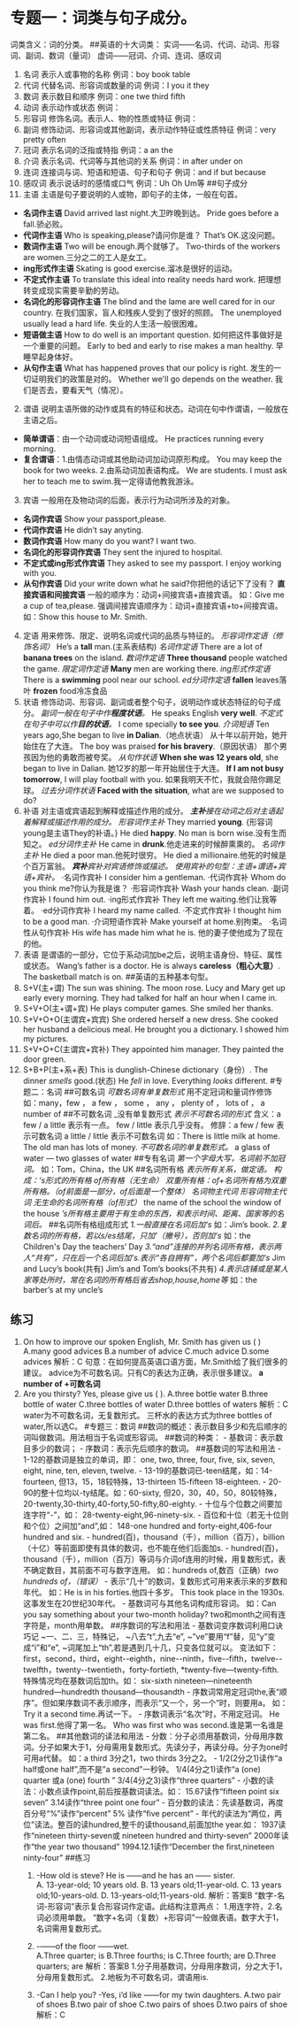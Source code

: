 # 专题一：词类与句子成分。

词类含义：词的分类。
##英语的十大词类：
实词——名词、代词、动词、形容词、副词、数词（量词）
虚词——冠词、介词、连词、感叹词

1. 名词  表示人或事物的名称
		例词：boy  book table
2. 代词  代替名词、形容词或数量的词
		例词：I  you it they
3. 数词  表示数目和顺序
		例词：one twe third fifth
4. 动词  表示动作或状态
		例词：
5. 形容词 修饰名词。表示人、物的性质或特征
		例词：
6. 副词  修饰动词、形容词或其他副词，表示动作特征或性质特征
		例词：very pretty often
7. 冠词  表示名词的泛指或特指
		例词：a an the
8. 介词 表示名词、代词等与其他词的关系
		例词：in after under on
9. 连词 连接词与词、短语和短语、句子和句子
		例词：and if but because
10. 感叹词 表示说话时的感情或口气
		例词：Uh  Oh  Um等
##句子成分
1. 主语
	主语是句子要说明的人或物，即句子的主体，一般在句首。
- 	**名词作主语**
		David arrived last night.大卫昨晚到达。
		Pride goes before a fall.骄必败。
- 	**代词作主语**
		Who is speaking,please?请问你是谁？
		That’s OK.这没问题。
- 	**数词作主语**
		Two will be enough.两个就够了。
		Two-thirds of the workers are women.三分之二的工人是女工。
- 	**ing形式作主语**
		Skating is good exercise.溜冰是很好的运动。
- 	**不定式作主语**
		To translate this ideal into reality needs hard work.
		把理想转变成现实需要辛勤的劳动。
- 	**名词化的形容词作主语**
		The blind and the lame are well cared for in our country.
		在我们国家，盲人和残疾人受到了很好的照顾。
		The unemployed usually lead a hard life.
		失业的人生活一般很困难。
- 	**短语做主语**
		How to do well is an important question.
		如何把这件事做好是一个重要的问题。
		Early to bed and early to rise makes a man healthy.
		早睡早起身体好。
- 	**从句作主语**
		What has happened proves that our policy is right.
		发生的一切证明我们的政策是对的。
		Whether we'll go depends on the weather.
		我们是否去，要看天气（情况）。
			
2. 谓语
	说明主语所做的动作或具有的特征和状态。动词在句中作谓语，一般放在主语之后。
- 	**简单谓语**：由一个动词或动词短语组成。
				He practices running every morning.
- 	**复合谓语**：1.由情态动词或其他助动词加动词原形构成。
				You may keep the book for two weeks.
				 2.由系动词加表语构成。
				We are students.
				I must ask her to teach me to swim.我一定得请他教我游泳。
3. 宾语
	一般用在及物动词的后面，表示行为动词所涉及的对象。
- 	**名词作宾语**
		Show your passport,please.
- 	**代词作宾语**
		He didn’t say anyting.
- 	**数词作宾语**
		How many do you want? I want two.
- 	**名词化的形容词作宾语**
		They sent the injured to hospital.
- 	**不定式或ing形式作宾语**
		They asked to see my passport.
		I enjoy working with you.
- 	**从句作宾语**
		Did your write down what he said?你把他的话记下了没有？
	**直接宾语和间接宾语**
	一般的顺序为：动词+间接宾语+直接宾语。
	如：Give me a cup of tea,please.
	强调间接宾语顺序为：动词+直接宾语+to+间接宾语。
	如：Show this house to Mr. Smith.
4. 定语
	用来修饰、限定、说明名词或代词的品质与特征的。
	_形容词作定语（修饰名词）_
	He’s a **tall** man.(主系表结构)
	_名词作定语_
	There are a lot of **banana trees** on the island.
	_数词作定语_
	**Three thousand** people watched the game.
	_限定词作定语_
	**Many** men are working there.
	_ing形式作定语_
	There is a **swimming** pool near our school.
	_ed分词作定语_
	**fallen** leaves落叶  **frozen** food冷冻食品
5. 状语
	修饰动词、形容词、副词或者整个句子，说明动作或状态特征的句子成分。
	_副词一般在句子中作**程度状语**。_
	He speaks English **very well**.
	_不定式在句子中可以作**目的状语**。_
	I come specially **to see you**.
	_介词短语_
	Ten years ago,She began to live **in Dalian**.（地点状语）
	从十年以前开始，她开始住在了大连。
	The boy was praised **for his bravery**.（原因状语）
	那个男孩因为他的勇敢而被夸奖。
	_从句作状语_
	**When she was 12 years old**, she began to live in Dalian.
	她12岁的那一年开始居住于大连。
	**If I am not busy tomorrow**, I will play football with you.
	如果我明天不忙，我就会陪你踢足球。
	_过去分词作状语_
	**Faced with the situation**, what are we supposed to do?
6. 补语
	对主语或宾语起到解释或描述作用的成分。
	_**主补**接在动词之后对主语起着解释或描述作用的成分。_
	_形容词作主补_
	They married **young**. {形容词young是主语They的补语。}
	He died **happy**.
	No man is born wise.没有生而知之。
	_ed分词作主补_
	He came in **drunk**.他走进来的时候醉熏熏的。
	_名词作主补_
	He died a poor man.他死时很穷。
	He died a millionaire.他死的时候是个百万富翁。
	_**宾补**宾补对宾语修饰或描述。_
	_使用宾补的句型：主语+谓语+宾语+宾补。_
		·名词作宾补
		I consider him a gentleman.
		·代词作宾补
		Whom do you think me?你认为我是谁？
		·形容词作宾补
		Wash your hands clean.
		·副词作宾补
		I found him out.
		·ing形式作宾补
		They left me waiting.他们让我等着。
		·ed分词作宾补
		I heard my name called.
		·不定式作宾补
		I thought him to be a good man.
		·介词短语作宾补
		Make yourself at home.别拘束。
		·名词性从句作宾补
		His wife has made him what he is.
		他的妻子使他成为了现在的他。
7. 表语
	是谓语的一部分，它位于系动词加be之后，说明主语身份、特征、属性或状态。
	Wang’s father is a doctor.
	He is always **careless（粗心大意）**.
	The basketball match is on.
##英语的五种基本句型。
1. S+V(主+谓)
	The sun was shining.
	The moon rose.
	Lucy and Mary get up early every morning.
	They had talked for half an hour when I came in.
2. S+V+O(主+谓+宾)
	He plays computer games.
	She smiled her thanks.
3. S+V+O+O(主谓宾+宾宾)
	She ordered herself a new dress.
	She cooked her husband a delicious meal.
	He brought you a dictionary.
	I showed him my pictures.
4. S+V+O+C(主谓宾+宾补)
	They appointed him manager.
	They painted the door green.
5. S+B+P(主+系+表)
	This is dunglish-Chinese dictionary（身份）.
	The dinner *smells* good.(状态)
	He *fell* in love.
	Everything *looks* different.
#专题二：名词
	##可数名词
	_可数名词有单复数形式_
	用不定冠词和量词作修饰
	如：many，few ， a few ， some ， any ， plenty of ， lots of ， a number of
	##不可数名词
	_没有单复数形式
	_表示不可数名词的形式_
	含义：a few / a little  表示有一点。
		few / little  表示几乎没有。
	修辞：a few / few 表示可数名词
		a little / little 表示不可数名词
	如：There is little milk at home.
		The old man has lots of money.
	_不可数名词的单复数形式。_
	a glass of water    —    two glasses of water
	##专有名词
	_第一个字母大写，名词前不加冠词。_
	如：Tom，China，the UK
	##名词所有格
	_表示所有关系，做定语。_
	_构成：‘s形式的所有格_
		     _of所有格（无生命）_
		     _双重所有格：of+名词所有格为双重所有格。（of前面是一部分，of后面是一个整体）_
	_名词物主代词_
	_形容词物主代词_
	_无生命的名词所有格（of形式）_
	the name of the school
	the window of the house
	_’s所有格主要用于有生命的东西，和表示时间、距离、国家等的名词后。_
	##名词所有格组成形式
	_1.一般直接在名词后加‘s_
	如：Jim’s book.
	_2.复数名词的所有格，若以s/es结尾，只加’（撇号），否则加‘s_
	如：the Children's Day
		the teachers’ Day
	_3.“and”连接的并列名词所有格，表示两人“共有”，只在后一个名词后加’s.表示“各自拥有”，两个名词后都要加‘s_
		Jim and Lucy’s book(共有)
		Jim’s and Tom’s books(不共有)
	_4.表示店铺或是某人家等处所时，常在名词的所有格后省去shop,house,home等_
		如：the barber’s
			at my uncle’s
## 练习
1. On how to improve our spoken English, Mr. Smith has given us (  )
	A.many good advices
	B.a number of advice
	C.much advice
	D.some advices
	解析：C
	句意：在如何提高英语口语方面，Mr.Smith给了我们很多的建议。
	advice为不可数名词。只有C的表达为正确，表示很多建议。
	**a number of +可数名词**
2. Are you thirsty? Yes, please give us (  ).
	A.three bottle water
	B.three bottle of water
	C.three bottles of water
	D.three bottles of waters
	解析：C
	water为不可数名词，无复数形式。
	三杯水的表达方式为three bottles of water,所以选C。
#专题三：数词
	##数词的概述：表示数目多少和先后顺序的词叫做数词。用法相当于名词或形容词。
	##数词的种类：
		- 基数词：表示数目多少的数词；
		- 序数词：表示先后顺序的数词。
	##基数词的写法和用法
		- 1-12的基数词是独立的单词，即：
			one, two, three, four, five, six, seven, eight, nine, ten, eleven, twelve.
		- 13-19的基数词已-teen结尾，如：14-fourteen, 
			但13，15，18较特殊，13-thirteen 15-fifteen 18-eighteen.
		- 20-90的整十位均以-ty结尾。如：60-sixty,
			但20，30，40，50，80较特殊，20-twenty,30-thirty,40-forty,50-fifty,80-eighty.
		- 十位与个位数之间要加连字符“-”，如：
			28-twenty-eight,96-ninety-six.
		- 百位和十位（若无十位则和个位）之间加“and”,如：
			148-one hundred and forty-eight,406-four hundred and six.
		- hundred(百)，thousand（千），million（百万），billion（十亿）等前面即使有具体的数词，也不能在他们后面加s.
		- hundred(百)，thousand（千），million（百万）等词与介词of连用的时候，用复数形式，表不确定数目，其前面不可与数字连用。
			如：hundreds of,数百（正确）*two hundreds of，（错误）*
		- 表示“几十”的数词，复数形式可用来表示来的岁数和年代。
			如：He is in his forties.他四十多岁。
				This took place in the 1930s.这事发生在20世纪30年代。
		- 基数词可与其他名词构成形容词。
			如：Can you say something about your two-month holiday?
				two和month之间有连字符是，month用单数。
	##序数词的写法和用法
		- 基数词变序数词利用口诀巧记
			~一、二、三，特殊记，
			~八去“t”,九去“e”,
			~”ve”要用“f”替，见“y”变成“i”和“e”,
			~词尾加上“th”,若是遇到几十几，只变各位就可以。
			变法如下：first，second，third，eight--eighth，nine--ninth，five--fifth，twelve--twelfth，twenty--twentieth，forty-fortieth, 
			*twenty-five—twenty-fifth.
			特殊情况均在基数词后加th。如：
			six-sixth  nineteen—nineteenth  
			hundred—hundredth  thousand—thousandth
		- 序数词常用定冠词the,表“顺序”。但如果序数词不表示顺序，而表示“又一个，另一个”时，则要用a。
			如：Try it a second time.再试一下。
		- 序数词表示“名次”时，不用定冠词。
			He was first.他得了第一名。
			Who was first who was second.谁是第一名谁是第二名。
	##其他数词的读法和用法
		- 分数：分子必须用基数词，分母用序数词。分子如果大于1，分母需用复数形式。先读分子，再读分母。分子为one时可用a代替。
			如：a third 3分之1，two thirds 3分之2。
		- 1/2(2分之1)读作“a half或one half”,而不是”a second”一秒钟。
			1/4(4分之1)读作“a (one) quarter 或a (one) fourth ”
			3/4(4分之3)读作“three quarters”
		- 小数的读法：小数点读作point,前后按基数词读法。如：
			15.67读作“fifteen point six seven”
			3.14读作“three point one four”
		- 百分数的读法：先读基数词，再度百分号“%”读作“percent”
			5% 读作“five percent”
		- 年代的读法为“两位，两位”读法。整百的读hundred,整千的读thousand,前面加the year.如：
			1937读作“nineteen thirty-seven或 nineteen hundred and thirty-seven”
			2000年读作“the year two thousand”
			1994.12.1读作“December the first,nineteen ninty-four”
	##练习
	1. -How old is steve?
		  He is ——and he has an —— sister.  
		  A.  13-year-old; 10 years old.
		  B.  13 years old;11-year-old.
		  C.  13 years old;10-years-old.
		  D.  13-years-old;11-years-old.
		解析：答案B
		“数字-名词-形容词”表示复合形容词作定语。此结构注意两点：
		1.用连字符，2.名词必须用单数。
		“数字+名词（复数）+形容词”一般做表语。数字大于1，名词需用复数形式。
		
	2. -——of the floor ——wet.  
		A.Three quarter; is    B.Three fourths; is
		C.Three fourth; are   D.Three quarters; are 
		解析：答案B
		1.分子用基数词，分母用序数词，分之大于1，分母用复数形式。
		2.地板为不可数名词，谓语用is.
		
	3. -Can I help you?
		-Yes, i’d like ——for my twin daughters.
		A.two pair of shoes  B.two pair of shoe 
		C.two pairs of shoes D.two pairs of shoe
		解析：C 
